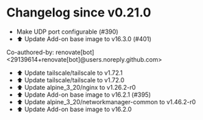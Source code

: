 # Changelog since v0.21.0
- Make UDP port configurable (#390) 
- ⬆️ Update Add-on base image to v16.3.0 (#401)

Co-authored-by: renovate[bot] <29139614+renovate[bot]@users.noreply.github.com> 
- ⬆️ Update tailscale/tailscale to v1.72.1 
- ⬆️ Update tailscale/tailscale to v1.72.0 
- ⬆️ Update alpine_3_20/nginx to v1.26.2-r0 
- ⬆️ Update Add-on base image to v16.2.1 (#395) 
- ⬆️ Update alpine_3_20/networkmanager-common to v1.46.2-r0 
- ⬆️ Update Add-on base image to v16.2.0 
